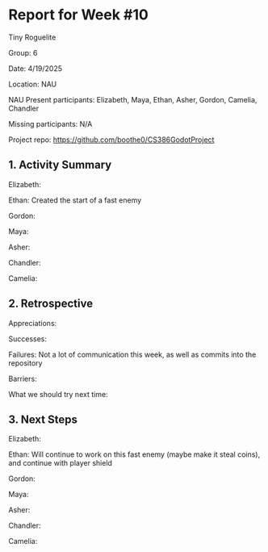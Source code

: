 # Report for Week #10

Tiny Roguelite

Group: 6

Date: 4/19/2025

Location: NAU

NAU Present participants: Elizabeth, Maya, Ethan, Asher, Gordon, Camelia, Chandler 

Missing participants: N/A

Project repo: https://github.com/boothe0/CS386GodotProject

## 1. Activity Summary
Elizabeth:

Ethan: Created the start of a fast enemy

Gordon:

Maya:

Asher:

Chandler:

Camelia:

## 2. Retrospective

Appreciations:

Successes: 

Failures: Not a lot of communication this week, as well as commits into the repository

Barriers:

What we should try next time:

## 3. Next Steps
Elizabeth:

Ethan: Will continue to work on this fast enemy (maybe make it steal coins), and continue with player shield

Gordon:

Maya:

Asher:

Chandler:

Camelia:
